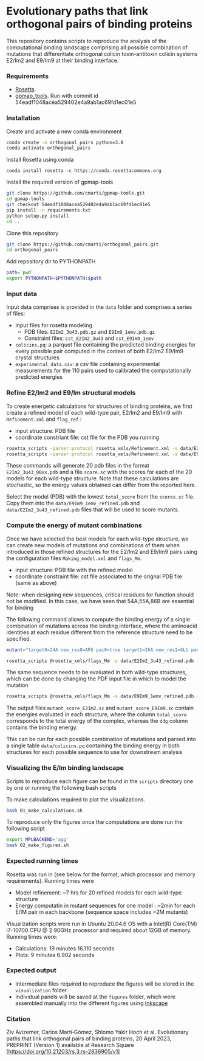 # Evolutionary paths that link orthogonal pairs of binding proteins

This repository contains scripts to reproduce the analysis of the computational binding landscape comprising all possible combination of mutations that differentiate orthogonal colicin toxin-antitoxin colicin systems E2/Im2 and E9/Im9 at their binding interface.

### Requirements

- [Rosetta](https://github.com/RosettaCommons/rosetta). 
- [gpmap_tools](https://github.com/cmarti/gpmap-tools). Run with commit id 54eadf1048acea529402e4a9ab1ac69fd1ec01e5

### Installation

Create and activate a new conda environment

```bash
conda create -n orthogonal_pairs python=3.8
conda activate orthogonal_pairs
```

Install Rosetta using conda
```
conda install rosetta -c https://conda.rosettacommons.org 
```

Install the required version of gpmap-tools
```bash
git clone https://github.com/cmarti/gpmap-tools.git
cd gpmap-tools
git checkout 54eadf1048acea529402e4a9ab1ac69fd1ec01e5
pip install -r requirements.txt
python setup.py install
cd ..
```

Clone this repository
```bash
git clone https://github.com/cmarti/orthogonal_pairs.git
cd orthogonal_pairs
```

Add repository dir to PYTHONPATH
```bash
path=`pwd`
export PYTHONPATH=$PYTHONPATH:$path
```

### Input data

Input data comprises is provided in the `data` folder and comprises a series of files:

- Input files for rosetta modeling
	- PDB files: `E2Im2_3u43.pdb.gz` and `E9Im9_1emv.pdb.gz`
	- Constraint files: `cst_E2Im2_3u43` and `cst_E9Im9_1emv`
- `colicins.pq`: a parquet file containing the predicted binding energies for every possible pair computed in the context of both E2/Im2 E9/Im9 crystal structures
- `experimental_data.csv`: a csv file containing experimental measurements for the 110 pairs used to calibrated the computationally predicted energies

### Refine E2/Im2 and E9/Im structural models

To create energetic calculations for structures of binding proteins, we first create a refined model of each wild-type pair, E2/Im2 and E9/Im9 with `Refinement.xml` and `flag_ref` :

- input structure: PDB file
- coordinate constriant file: cst file for the PDB you running

```bash 
rosetta_scripts -parser:protocol rosetta_xmls/Refinement.xml -s data/E2Im2_3u43.pdb.gz @rosetta_xmls/flag_ref -parser:script_vars cst_full_path=data/cst_E2Im2_3u43 -nstruct 20 -out:file:scorefile E2Im2_refinement_scores.sc
rosetta_scripts -parser:protocol rosetta_xmls/Refinement.xml -s data/E9Im9_1emv.pdb.gz @rosetta_xmls/flag_ref -parser:script_vars cst_full_path=data/cst_E9Im9_1emv -nstruct 20 -out:file:scorefile E9Im9_refinement_scores.sc
```

These commands will generate 20 pdb files in the format `E2Im2_3u43_00xx.pdb` and a file `score.sc` with the scores for each of the 20 models for each wild-type structure.
Note that these calculations are stochastic, so the energy values obtained can differ from the reported here. 

Select the model (PDB) with the lowest `total_score` from the `scores.sc` file. Copy them into the `data/E9Im9_1emv_refined.pdb` and `data/E2Im2_3u43_refined.pdb` files that will be used to score mutants.

### Compute the energy of mutant combinations

Once we have selected the best models for each wild-type structure, we can create new models of mutations and combinations of them when introduced in those refined structures for the E2/Im2 and E9/Im9 pairs using the configuration files `Making_model.xml` and `flags_Mm`.

- input structure: PDB file with the refined model
- coordinate constraint file: cst file associated to the orignal PDB file (same as above)

Note: when designing new sequences, critical residues for function should not be modified. In this case, we have seen that 54A,55A,86B are essential for binding

The following command allows to compute the binding energy of a single combination of mutations across the binding interface, where the aminoacid identities at each residue different from the reference structure need to be specified.
```bash
mutant="target0=24A new_res0=ARG pac0=true target1=26A new_res1=GLU pac1=true target2=27A new_res2=GLY pac2=true target3=28A new_res3=ALA pac3=true target4=29A new_res4=THR pac4=true target5=32A new_res5=ASP pac5=true target6=33A new_res6=ASP pac6=true target7=34A new_res7=ASN pac7=true target8=38A new_res8=ARG pac8=true target9=58A new_res9=ASP pac9=true target10=72B new_res10=LYS pac10=true target11=73B new_res11=PRO pac11=false target12=77B new_res12=SER pac12=false target13=78B new_res13=ASN pac13=true target14=83B new_res14=LYS pac14=true target15=97B new_res15=LYS pac15=false target16=98B new_res16=ARG pac16=true"

rosetta_scripts @rosetta_xmls/flags_Mm -s data/E2Im2_3u43_refined.pdb -parser:script_vars cst_full_path=data/cst_E2Im2_3u43 $mutant -out:file:scorefile mutant_score_E2Im2.sc
```

The same sequence needs to be evaluated in both wild-type structures, which can be done by changing the PDF input file in which to model the mutation
```bash
rosetta_scripts @rosetta_xmls/flags_Mm -s data/E9Im9_1emv_refined.pdb -parser:script_vars cst_full_path=data/cst_E9Im9_1emv $mutant -out:file:scorefile mutant_score_E9Im9.sc
```
The output files `mutant_score_E2Im2.sc` and `mutant_score_E9Im9.sc` contain the energies evaluated in each structure, where the column `total_score` corresponds to the total energy of the complex, whereas the `ddg` column contains the binding energy.

This can be run for each possible combination of mutations and parsed into a single table `data/colicins.pq` containing the binding energy in both structures for each possible sequence to use for downstream analysis

### Visualizing the E/Im binding landscape

Scripts to reproduce each figure can be found in the `scripts` directory one by one or running the following bash scripts

To make calculations required to plot the visualizations.

```bash
bash 01_make_calculations.sh
```

To reproduce only the figures once the computations are done run the following script

```bash
export MPLBACKEND='agg'
bash 02_make_figures.sh
```

### Expected running times

Rosetta was run in (see below for the format, which processor and memory requirements). Running times were
- Model refinement: ~7 hrs for 20 refined models for each wild-type structure
- Energy computatin in mutant sequences for one model : ~2min for each E/IM pair in each backbone (sequence space includes >2M mutants)

Visualization scripts were run in Ubuntu 20.04.6 OS with a Intel(R) Core(TM) i7-10700 CPU @ 2.90GHz processor and required about 12GB of memory. Running times were:
- Calculations:   19 minutes 16.110 seconds
- Plots:           9 minutes  6.902 seconds


### Expected output

- Intermediate files required to reproduce the figures will be stored in the `visualization` folder.
- Individual panels will be saved at the `figures` folder, which were assembled manually into the different figures using [Inkscape](https://github.com/cmarti/gpmap-tools)

### Citation

Ziv Avizemer, Carlos Martí‐Gómez, Shlomo Yakir Hoch et al. Evolutionary paths that link orthogonal pairs of binding proteins, 20 April 2023, PREPRINT (Version 1) available at Research Square [https://doi.org/10.21203/rs.3.rs-2836905/v1]
